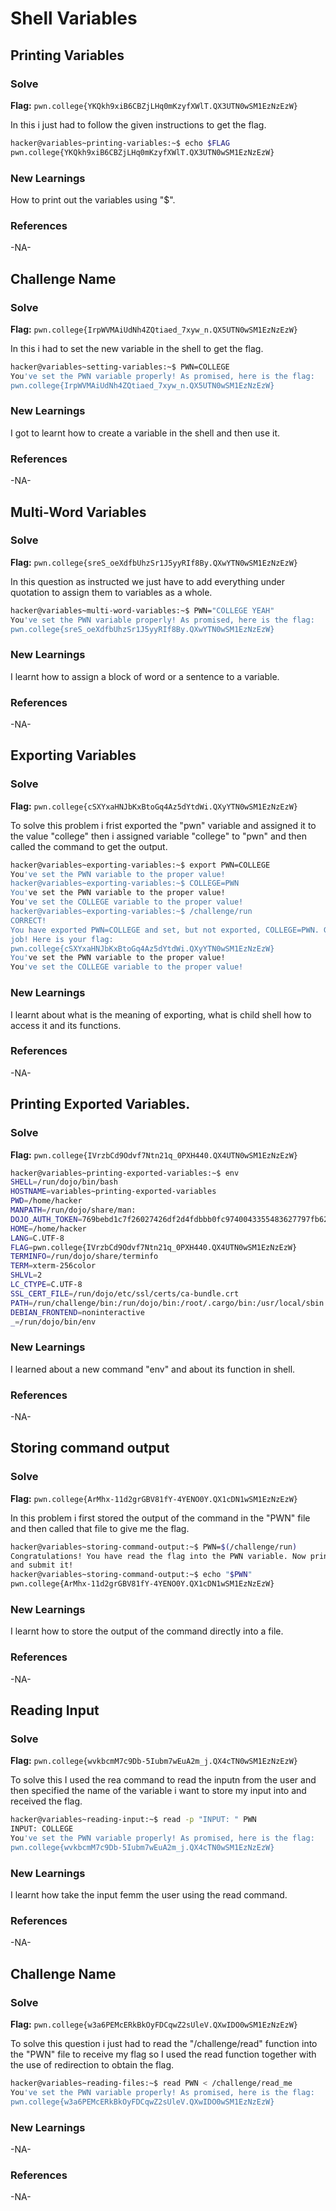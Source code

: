 # Shell Variables

## Printing Variables

### Solve
**Flag:** `pwn.college{YKQkh9xiB6CBZjLHq0mKzyfXWlT.QX3UTN0wSM1EzNzEzW}`

In this i just had to follow the given instructions to get the flag.

```bash
hacker@variables~printing-variables:~$ echo $FLAG
pwn.college{YKQkh9xiB6CBZjLHq0mKzyfXWlT.QX3UTN0wSM1EzNzEzW}
```

### New Learnings
How to print out the variables using "$".
### References
-NA-


## Challenge Name

### Solve
**Flag:** `pwn.college{IrpWVMAiUdNh4ZQtiaed_7xyw_n.QX5UTN0wSM1EzNzEzW}`

In this i had to set the new variable in the shell to get the flag.

```bash
hacker@variables~setting-variables:~$ PWN=COLLEGE
You've set the PWN variable properly! As promised, here is the flag:
pwn.college{IrpWVMAiUdNh4ZQtiaed_7xyw_n.QX5UTN0wSM1EzNzEzW}
```

### New Learnings
I got to learnt how to create a variable in the shell and then use it.
### References
-NA-


## Multi-Word Variables

### Solve
**Flag:** `pwn.college{sreS_oeXdfbUhzSr1J5yyRIf8By.QXwYTN0wSM1EzNzEzW}`

In this question as instructed we just have to add everything under quotation to assign them to variables as a whole.

```bash
hacker@variables~multi-word-variables:~$ PWN="COLLEGE YEAH"
You've set the PWN variable properly! As promised, here is the flag:
pwn.college{sreS_oeXdfbUhzSr1J5yyRIf8By.QXwYTN0wSM1EzNzEzW}
```

### New Learnings
I learnt how to assign a block of word or a sentence to a variable.
### References
-NA-


## Exporting Variables

### Solve
**Flag:** `pwn.college{cSXYxaHNJbKxBtoGq4Az5dYtdWi.QXyYTN0wSM1EzNzEzW}`

To solve this problem i frist exported the "pwn" variable and assigned it to the value "college" then i assigned variable "college" to "pwn" and then called the command to get the output.

```bash
hacker@variables~exporting-variables:~$ export PWN=COLLEGE 
You've set the PWN variable to the proper value!
hacker@variables~exporting-variables:~$ COLLEGE=PWN
You've set the PWN variable to the proper value!
You've set the COLLEGE variable to the proper value!
hacker@variables~exporting-variables:~$ /challenge/run
CORRECT!
You have exported PWN=COLLEGE and set, but not exported, COLLEGE=PWN. Great 
job! Here is your flag:
pwn.college{cSXYxaHNJbKxBtoGq4Az5dYtdWi.QXyYTN0wSM1EzNzEzW}
You've set the PWN variable to the proper value!
You've set the COLLEGE variable to the proper value!
```

### New Learnings
I learnt about what is the meaning of exporting, what is child shell how to access it and its functions.
### References
-NA-

## Printing Exported Variables.

### Solve
**Flag:** `pwn.college{IVrzbCd9Odvf7Ntn21q_0PXH440.QX4UTN0wSM1EzNzEzW}`



```bash
hacker@variables~printing-exported-variables:~$ env
SHELL=/run/dojo/bin/bash
HOSTNAME=variables~printing-exported-variables
PWD=/home/hacker
MANPATH=/run/dojo/share/man:
DOJO_AUTH_TOKEN=769bebd1c7f26027426df2d4fdbbb0fc9740043355483627797fb62c56310190
HOME=/home/hacker
LANG=C.UTF-8
FLAG=pwn.college{IVrzbCd9Odvf7Ntn21q_0PXH440.QX4UTN0wSM1EzNzEzW}
TERMINFO=/run/dojo/share/terminfo
TERM=xterm-256color
SHLVL=2
LC_CTYPE=C.UTF-8
SSL_CERT_FILE=/run/dojo/etc/ssl/certs/ca-bundle.crt
PATH=/run/challenge/bin:/run/dojo/bin:/root/.cargo/bin:/usr/local/sbin:/usr/local/bin:/usr/sbin:/usr/bin:/sbin:/bin
DEBIAN_FRONTEND=noninteractive
_=/run/dojo/bin/env
```

### New Learnings
I learned about a new command "env" and about its function in shell.
### References
-NA-


## Storing command output

### Solve
**Flag:** `pwn.college{ArMhx-11d2grGBV81fY-4YENO0Y.QX1cDN1wSM1EzNzEzW}`

In this problem i first stored the output of the command in the "PWN" file and then called that file to give me the flag.

```bash
hacker@variables~storing-command-output:~$ PWN=$(/challenge/run)
Congratulations! You have read the flag into the PWN variable. Now print it out 
and submit it!
hacker@variables~storing-command-output:~$ echo "$PWN"
pwn.college{ArMhx-11d2grGBV81fY-4YENO0Y.QX1cDN1wSM1EzNzEzW}
```

### New Learnings
I learnt how to store the output of the command directly into a file.
### References
-NA-


## Reading Input

### Solve
**Flag:** `pwn.college{wvkbcmM7c9Db-5Iubm7wEuA2m_j.QX4cTN0wSM1EzNzEzW}`

To solve this I used the rea command to read the inputn from the user and then specified the name of the variable i want to store my input into and received the flag.

```bash
hacker@variables~reading-input:~$ read -p "INPUT: " PWN
INPUT: COLLEGE
You've set the PWN variable properly! As promised, here is the flag:
pwn.college{wvkbcmM7c9Db-5Iubm7wEuA2m_j.QX4cTN0wSM1EzNzEzW}
```

### New Learnings
I learnt how take the input femm the user using the read command.
### References
-NA-

## Challenge Name

### Solve
**Flag:** `pwn.college{w3a6PEMcERkBkOyFDCqwZ2sUleV.QXwIDO0wSM1EzNzEzW}`

To solve this question i just had to read the "/challenge/read" function into the "PWN" file to receive my flag so I used the read function together with the use of redirection to obtain the flag. 

```bash
hacker@variables~reading-files:~$ read PWN < /challenge/read_me
You've set the PWN variable properly! As promised, here is the flag:
pwn.college{w3a6PEMcERkBkOyFDCqwZ2sUleV.QXwIDO0wSM1EzNzEzW}
```

### New Learnings
-NA-
### References
-NA-
